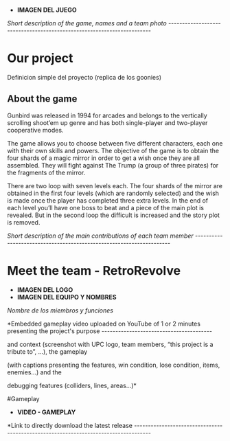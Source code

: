 
* **IMAGEN DEL JUEGO**

*Short description of the game, names and a team photo* -----------------------------------------------------------------------
# Our project

Definicion simple del proyecto (replica de los goonies)


## About the game

Gunbird was released in 1994 for arcades and belongs to the vertically scrolling shoot’em up genre and has both single-player and two-player cooperative modes.

The game allows you to choose between five different characters, each one with their own skills and powers. The objective of the game is to obtain the four shards of a magic mirror in order to get a wish once they are all assembled. They will fight against The Trump (a group of three pirates) for the fragments of the mirror.

There are two loop with seven levels each. The four shards of the mirror are obtained in the first four levels (which are randomly selected) and the wish is made once the player has completed three extra levels. In the end of each level you’ll have one boss to beat and a piece of the main plot is revealed. But in the second loop the difficult is increased and the story plot is removed.


*Short description of the main contributions of each team member* ---------------------------------------------------------------------
# Meet the team - RetroRevolve
* **IMAGEN DEL LOGO**
* **IMAGEN DEL EQUIPO Y NOMBRES**

*Nombre de los miembros y funciones*

*Embedded gameplay video uploaded on YouTube of 1 or 2 minutes presenting the project's purpose ----------------------------------------

and context (screenshot with UPC logo, team members, “this project is a tribute to”, …), the gameplay

(with captions presenting the features, win condition, lose condition, items, enemies…) and the

debugging features (colliders, lines, areas…)*

#Gameplay

* **VIDEO - GAMEPLAY**


*Link to directly download the latest release ------------------------------------------------------------------------------------
